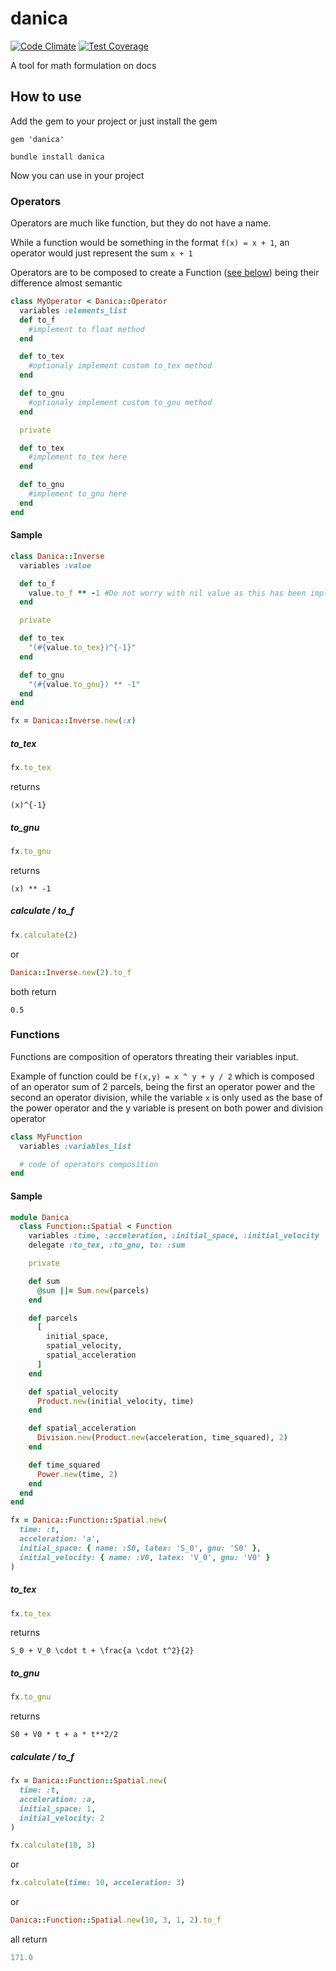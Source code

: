 # danica
[![Code Climate](https://codeclimate.com/github/darthjee/danica/badges/gpa.svg)](https://codeclimate.com/github/darthjee/danica)
[![Test Coverage](https://codeclimate.com/github/darthjee/danica/badges/coverage.svg)](https://codeclimate.com/github/darthjee/danica/coverage)

A tool for math formulation on docs

## How to use
Add the gem to your project or just install the gem

```
gem 'danica'
```

```console
bundle install danica
```

Now you can use in your project

### Operators
Operators are much like function, but they do not have a name.

While a function would be something in the format ```f(x) = x + 1```, an operator would just represent the sum ```x + 1```

Operators are to be composed to create a Function ([see below](#functions)) being their difference almost semantic

```ruby
class MyOperator < Danica::Operator
  variables :elements_list
  def to_f
    #implement to float method
  end

  def to_tex
    #optionaly implement custom to_tex method
  end

  def to_gnu
    #optionaly implement custom to_gnu method
  end

  private

  def to_tex
    #implement to_tex here
  end

  def to_gnu
    #implement to_gnu here
  end
end
```
#### Sample
```ruby
class Danica::Inverse
  variables :value

  def to_f
    value.to_f ** -1 #Do not worry with nil value as this has been implemented already raising Danica::Exception::NotDefined
  end

  private

  def to_tex
    "(#{value.to_tex})^{-1}"
  end

  def to_gnu
    "(#{value.to_gnu}) ** -1"
  end
end

fx = Danica::Inverse.new(:x)
```

##### to_tex
```ruby
fx.to_tex
```

returns
```string
(x)^{-1}
```

##### to_gnu
```ruby
fx.to_gnu
```

returns
```string
(x) ** -1
```

##### calculate / to_f
```ruby
fx.calculate(2)
```
or
```ruby
Danica::Inverse.new(2).to_f
```

both return
```string
0.5
```

### Functions

Functions are composition of operators threating their variables input.

Example of function could be ```f(x,y) = x ^ y + y / 2``` which is composed of an operator sum of 2 parcels,
being the first an operator power and the second an operator division, while the variable ```x``` is only used
as the base of the power operator and the y variable is present on both power and division operator

```ruby
class MyFunction
  variables :variables_list

  # code of operators composition
end
```

#### Sample
```ruby
module Danica
  class Function::Spatial < Function
    variables :time, :acceleration, :initial_space, :initial_velocity
    delegate :to_tex, :to_gnu, to: :sum

    private

    def sum
      @sum ||= Sum.new(parcels)
    end

    def parcels
      [
        initial_space,
        spatial_velocity,
        spatial_acceleration
      ]
    end

    def spatial_velocity
      Product.new(initial_velocity, time)
    end

    def spatial_acceleration
      Division.new(Product.new(acceleration, time_squared), 2)
    end

    def time_squared
      Power.new(time, 2)
    end
  end
end

fx = Danica::Function::Spatial.new(
  time: :t,
  acceleration: 'a',
  initial_space: { name: :S0, latex: 'S_0', gnu: 'S0' },
  initial_velocity: { name: :V0, latex: 'V_0', gnu: 'V0' }
)
```

##### to_tex
```ruby
fx.to_tex
```

returns
```string
S_0 + V_0 \cdot t + \frac{a \cdot t^2}{2}
```

##### to_gnu
```ruby
fx.to_gnu
```

returns
```string
S0 + V0 * t + a * t**2/2
```

##### calculate / to_f
```ruby
fx = Danica::Function::Spatial.new(
  time: :t,
  acceleration: :a,
  initial_space: 1,
  initial_velocity: 2
)
```

```ruby
fx.calculate(10, 3)
```

or


```ruby
fx.calculate(time: 10, acceleration: 3)
```

or

```ruby
Danica::Function::Spatial.new(10, 3, 1, 2).to_f
```

all return

```ruby
171.0
```
